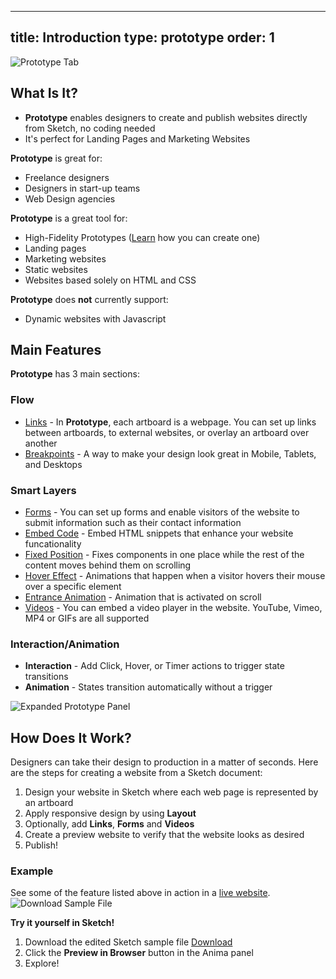 
---
title: Introduction
type: prototype
order: 1
---
![Prototype Tab](http://f.cl.ly/items/2J121n1g0I1w3P1S1a2l/Screen%20Shot%202019-01-23%20at%2012.40.52%20AM.png)

## What Is It?

 -  **Prototype** enables designers to create and publish websites directly from Sketch, no coding needed
 - It's perfect for Landing Pages and Marketing Websites

**Prototype** is great for:

* Freelance designers
* Designers in start-up teams
* Web Design agencies

**Prototype** is a great tool for:

* High-Fidelity Prototypes ([Learn](https://support.animaapp.com/designer-s-guide-to-anima/how-to-create-a-high-fidelity-prototype-in-sketch-using-anima) how you can create one)
* Landing pages
* Marketing websites
* Static websites
* Websites based solely on HTML and CSS

**Prototype** does **not** currently support:

* Dynamic websites with Javascript

## Main Features

**Prototype** has 3 main sections:

### **Flow** 
-  [Links](https://docs.animaapp.com/v3/prototype/03-links.html) - In **Prototype**, each artboard is a webpage. You can set up links between artboards, to external websites, or overlay an artboard over another
-  [Breakpoints](https://docs.animaapp.com/v3/prototype/breakpoints.html) - A way to make your design look great in Mobile, Tablets, and Desktops
  
### **Smart Layers**
  - [Forms](https://docs.animaapp.com/v3/prototype/03-forms.html) - You can set up forms and enable visitors of the website to submit information such as their contact information
  - [Embed Code](https://docs.animaapp.com/v3/prototype/embed-code.html) - Embed HTML snippets that enhance your website funcationality
  - [Fixed Position](https://docs.animaapp.com/v3/prototype/fixed-position.html) - Fixes components in one place while the rest of the content moves behind them on scrolling
  - [Hover Effect](https://docs.animaapp.com/v3/prototype/hover.html) - Animations that happen when a visitor hovers their mouse over a specific element
  - [Entrance Animation](https://docs.animaapp.com/v3/prototype/entrance-animation.html) - Animation that is activated on scroll
  - [Videos](https://docs.animaapp.com/v3/prototype/03-videos.html) - You can embed a video player in the website. YouTube, Vimeo, MP4 or GIFs are all supported

### **Interaction/Animation**
- **Interaction** - Add Click, Hover, or  Timer actions to trigger state transitions
 - **Animation** -  States transition automatically without a trigger

![Expanded Prototype Panel](http://f.cl.ly/items/3m1k0y3G3F0n1N0k2D19/Expanded%20prototype.png)
## How Does It Work?

Designers can take their design to production in a matter of seconds.
Here are the steps for creating a website from a Sketch document:

1. Design your website in Sketch where each web page is represented by an artboard
2. Apply responsive design by using **Layout**
3. Optionally, add **Links**, **Forms** and **Videos**
4. Create a preview website to verify that the website looks as desired
5. Publish!

### Example
See some of the feature listed above in action in a [live website](https://quiet-cherry-4123.animaapp.io/).
![Download Sample File](https://docs.animaapp.com/images/launchpad/betterdesk1.png)

**Try it yourself in Sketch!**

1. Download the edited Sketch sample file [Download](https://www.dropbox.com/s/n0qcymp4ftybgma/BetterDesk.sketch?dl=1)
2. Click the **Preview in Browser** button in the Anima panel
3. Explore!
